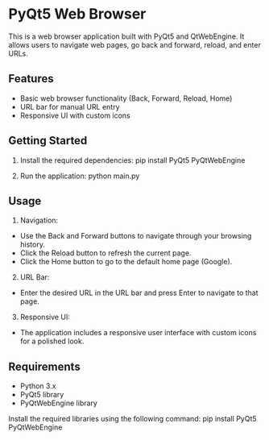 # PyQt5 Web Browser

This is a web browser application built with PyQt5 and QtWebEngine. It allows users to navigate web pages, go back and forward, reload, and enter URLs.

## Features

- Basic web browser functionality (Back, Forward, Reload, Home)
- URL bar for manual URL entry
- Responsive UI with custom icons

## Getting Started

1. Install the required dependencies:
pip install PyQt5 PyQtWebEngine

2. Run the application:
python main.py

## Usage
1. Navigation:
- Use the Back and Forward buttons to navigate through your browsing history.
- Click the Reload button to refresh the current page.
- Click the Home button to go to the default home page (Google).

2. URL Bar:
- Enter the desired URL in the URL bar and press Enter to navigate to that page.

3. Responsive UI:
- The application includes a responsive user interface with custom icons for a polished look.

## Requirements
- Python 3.x
- PyQt5 library
- PyQtWebEngine library

Install the required libraries using the following command:
pip install PyQt5 PyQtWebEngine


